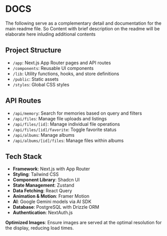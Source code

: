 # DOCS

The following serve as a complementary detail and documentation for the main readme file. So Content with brief description on the readme will be elaborate here inluding additional contents

## Project Structure

- `/app`: Next.js App Router pages and API routes
- `/components`: Reusable UI components
- `/lib`: Utility functions, hooks, and store definitions
- `/public`: Static assets
- `/styles`: Global CSS styles

## API Routes

- `/api/memory`: Search for memories based on query and filters
- `/api/files`: Manage file uploads and listings
- `/api/files/[id]`: Manage individual file operations
- `/api/files/[id]/favorite`: Toggle favorite status
- `/api/albums`: Manage albums
- `/api/albums/[id]/files`: Manage files within albums

## Tech Stack

- **Framework**: Next.js with App Router
- **Styling**: Tailwind CSS
- **Component Library**: Shadcn UI
- **State Management**: Zustand
- **Data Fetching**: React Query
- **Animation & Motion**: Framer Motion
- **AI**: Google Gemini models via AI SDK
- **Database**: PostgreSQL with Drizzle ORM
- **Authentication**: NextAuth.js

**Optimized Images**: Ensure images are served at the optimal resolution for the display, reducing load times.
